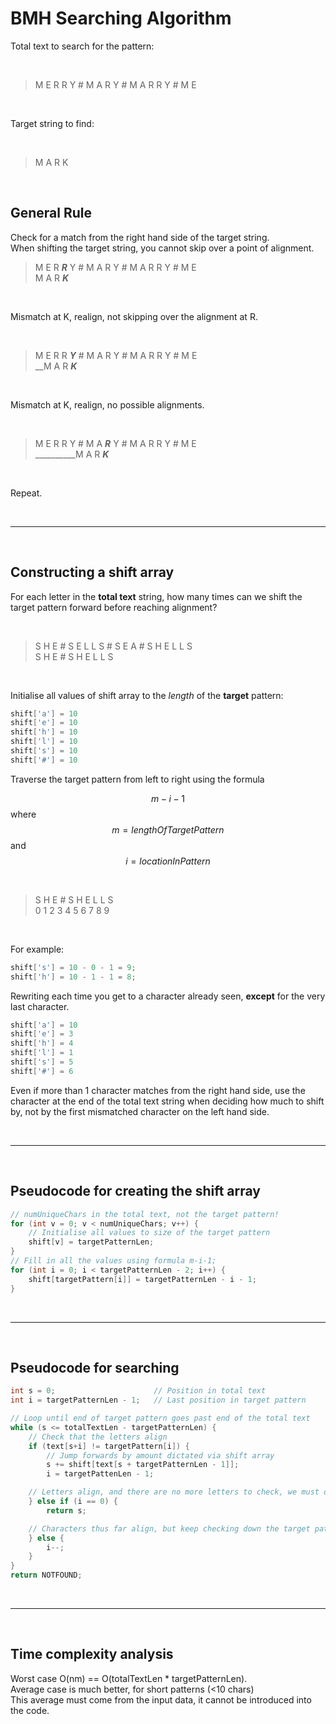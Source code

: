 # BMH Searching Algorithm

Total text to search for the pattern:

<br>

>M E R R Y # M A R Y # M A R R Y # M E

<br>

Target string to find: 

<br>

>M A R K 

<br>

## General Rule
Check for a match from the right hand side of the target string.<br>
When shifting the target string, you cannot skip over a point of alignment. <br>

>M E R ***R*** Y # M A R Y # M A R R Y # M E <br>
>M A R ***K***

<br>

Mismatch at K, realign, not skipping over the alignment at R.

<br>

>M E R R ***Y*** # M A R Y # M A R R Y # M E <br>
>__M A R ***K***

<br>

Mismatch at K, realign, no possible alignments.

<br>

>M E R R Y # M A ***R*** Y # M A R R Y # M E <br>
>__________M A R ***K***

<br>

Repeat.

<br>

---

<br>

## Constructing a shift array 

For each letter in the **total text** string, how many times can we shift the target pattern forward before reaching alignment?<br>

<br>

>S H E # S E L L S # S E A # S H E L L S <br>
>S H E # S H E L L S

<br>

Initialise all values of shift array to the *length* of the **target** pattern:

```c
shift['a'] = 10
shift['e'] = 10
shift['h'] = 10
shift['l'] = 10
shift['s'] = 10
shift['#'] = 10
```

Traverse the target pattern from left to right using the formula<br>

$$ m- i - 1 $$ 
where <br>
$$ m=lengthOfTargetPattern $$
and <br>
$$ i=locationInPattern $$

<br>

>S H E # S H E L L S <br>
>0 1 2 3 4 5 6 7 8 9

<br>

For example:

```c
shift['s'] = 10 - 0 - 1 = 9;
shift['h'] = 10 - 1 - 1 = 8; 
```

Rewriting each time you get to a character already seen, **except** for the very last character.

```c
shift['a'] = 10
shift['e'] = 3
shift['h'] = 4
shift['l'] = 1
shift['s'] = 5
shift['#'] = 6
```

Even if more than 1 character matches from the right hand side, use the character at the end of the total text string when deciding how much to shift by, not by the first mismatched character on the left hand side.<br>

<br>

---

<br>

## Pseudocode for creating the shift array

```c
// numUniqueChars in the total text, not the target pattern!
for (int v = 0; v < numUniqueChars; v++) {
    // Initialise all values to size of the target pattern
    shift[v] = targetPatternLen;
}
// Fill in all the values using formula m-i-1;
for (int i = 0; i < targetPatternLen - 2; i++) {
    shift[targetPattern[i]] = targetPatternLen - i - 1;
}
```

<br>

---

<br>

## Pseudocode for searching

```c
int s = 0;                      // Position in total text 
int i = targetPatternLen - 1;   // Last position in target pattern

// Loop until end of target pattern goes past end of the total text
while (s <= totalTextLen - targetPatternLen) {
    // Check that the letters align
    if (text[s+i] != targetPattern[i]) {
        // Jump forwards by amount dictated via shift array
        s += shift[text[s + targetPatternLen - 1]];
        i = targetPattenLen - 1;

    // Letters align, and there are no more letters to check, we must of found the full target pattern!
    } else if (i == 0) {
        return s;

    // Characters thus far align, but keep checking down the target pattern
    } else {
        i--;
    }
}
return NOTFOUND;
```

<br>

---

<br>

## Time complexity analysis 

Worst case O(nm) == O(totalTextLen * targetPatternLen).<br>
Average case is much better, for short patterns (<10 chars) <br>
This average must come from the input data, it cannot be introduced into the code. <br>